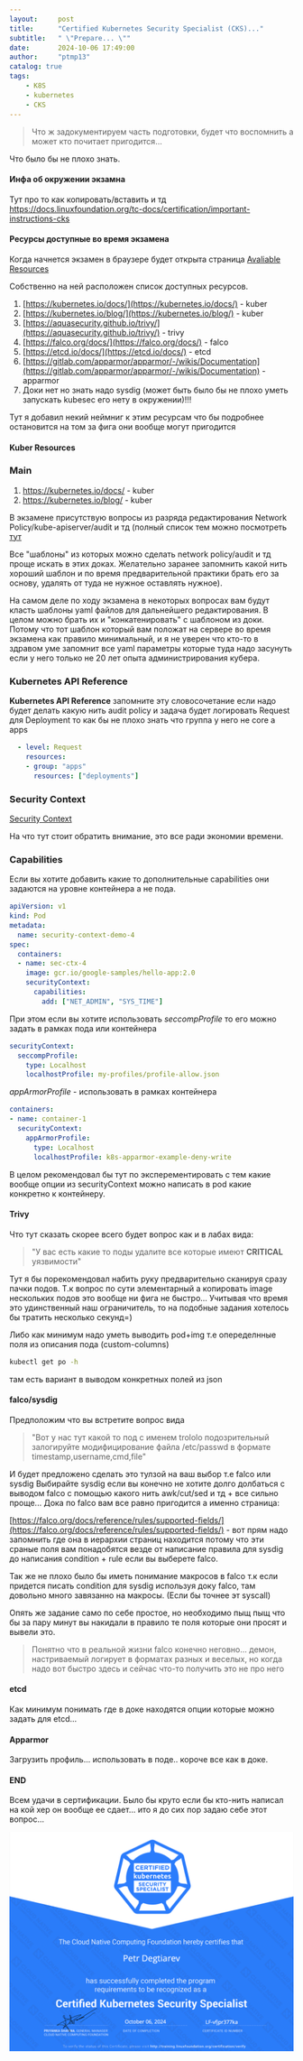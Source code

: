 ```yaml
---
layout:     post
title:      "Certified Kubernetes Security Specialist (CKS)..."
subtitle:   " \"Prepare... \""
date:       2024-10-06 17:49:00
author:     "ptmp13"
catalog: true
tags:
    - K8S
    - kubernetes
    - CKS
---
```


> Что ж задокументируем часть подготовки, будет что воспомнить а может кто почитает пригодится...

Что было бы не плохо знать.

#### Инфа об окружении экзамна

Тут про то как копировать/вставить и тд
https://docs.linuxfoundation.org/tc-docs/certification/important-instructions-cks

#### Ресурсы доступные во время экзамена

Когда начнется экзамен в браузере будет открыта страница
[Avaliable Resources](https://docs.linuxfoundation.org/tc-docs/certification/certification-resources-allowed#certified-kubernetes-administrator-cka-and-certified-kubernetes-application-developer-ckad-and-certified-kubernetes-security-specialist-cks)

Собственно на ней расположен список доступных ресурсов.
1. [https://kubernetes.io/docs/](https://kubernetes.io/docs/) - kuber
2. [https://kubernetes.io/blog/](https://kubernetes.io/blog/) - kuber
3. [https://aquasecurity.github.io/trivy/](https://aquasecurity.github.io/trivy/) - trivy
4. [https://falco.org/docs/](https://falco.org/docs/) - falco
5. [https://etcd.io/docs/](https://etcd.io/docs/) - etcd
6. [https://gitlab.com/apparmor/apparmor/-/wikis/Documentation](https://gitlab.com/apparmor/apparmor/-/wikis/Documentation) - apparmor
7. Доки нет но знать надо sysdig (может быть было бы не плохо уметь запускать kubesec его нету в окружении)!!!

Тут я добавил некий неймниг к этим ресурсам что бы подробнее остановится на том за фига они вообще могут пригодится

#### Kuber Resources

### Main

1. https://kubernetes.io/docs/ - kuber
2. https://kubernetes.io/blog/ - kuber

В экзамене присутствую вопросы из разряда редактирования Network Policy/kube-apiserver/audit и тд (полный список тем можно посмотреть [тут](https://training.linuxfoundation.org/certification/certified-kubernetes-security-specialist/)

Все "шаблоны" из которых можно сделать network policy/audit и тд проще искать в этих доках. Желательно заранее запомнить какой нить хороший шаблон и по время предварительной практики брать его за основу, удалять от туда не нужноe оставлять нужное).

На самом деле по ходу экзамена в некоторых вопросах вам будут класть шаблоны yaml файлов для дальнейшего редактирования. В целом можно брать их и "конкатенировать" с шаблоном из доки. Потому что тот шаблон который вам положат на сервере во время экзамена как правило минимальный, и я не уверен что кто-то в здравом уме запомнит все yaml параметры которые туда надо засунуть если у него только не 20 лет опыта администрирования кубера.

### Kubernetes API Reference

__Kubernetes API Reference__ запомните эту словосочетание если надо будет делать какую нить audit policy и задача будет логировать Request для Deployment то как бы не плохо знать что группа у него не core а apps

```yaml
  - level: Request
    resources:
    - group: "apps"
      resources: ["deployments"]
```

### Security Context 

[Security Context](https://kubernetes.io/docs/tasks/configure-pod-container/security-context/)

На что тут стоит обратить внимание, это все ради экономии времени.

### Capabilities 

Если вы хотите добавить какие то дополнительные capabilities они задаются на уровне контейнера а не пода. 

```yaml
apiVersion: v1
kind: Pod
metadata:
  name: security-context-demo-4
spec:
  containers:
  - name: sec-ctx-4
    image: gcr.io/google-samples/hello-app:2.0
    securityContext:
      capabilities:
        add: ["NET_ADMIN", "SYS_TIME"]
```

При этом если вы хотите использовать _seccompProfile_ то его можно задать в рамках пода или контейнера

```yaml
securityContext:
  seccompProfile:
    type: Localhost
    localhostProfile: my-profiles/profile-allow.json
```

_appArmorProfile_ - использовать в рамках контейнера

```yaml
containers:
- name: container-1
  securityContext:
    appArmorProfile:
      type: Localhost
      localhostProfile: k8s-apparmor-example-deny-write
```

В целом рекомендовал бы тут по эксперементировать с тем какие вообще опции из securityContext можно написать в pod какие конкретно к контейнеру.

#### Trivy 

Что тут сказать скорее всего будет вопрос как и в лабах вида:
> "У вас есть какие то поды удалите все которые имеют __CRITICAL__ уязвимости"

Тут я бы порекомендовал набить руку предварительно сканируя сразу пачки подов. Т.к вопрос по сути элементарный а копировать image нескольких подов это вообще ни фига не быстро... Учитывая что время это удинственный наш ограничитель, то на подобные задания хотелось бы тратить несколько секунд=)

Либо как минимум надо уметь выводить pod+img т.е опеределнные поля из описания пода (custom-columns)
```bash
kubectl get po -h
```

там есть вариант в выводом конкретных полей из json

#### falco/sysdig

Предположим что вы встретите вопрос вида
> "Вот у нас тут какой то под с именем trololo подозрительный залогируйте модифицирование файла /etc/passwd в формате
timestamp,username,cmd,file"

И будет предложено сделать это тулзой на ваш выбор т.е falco или sysdig
Выбирайте sysdig если вы конечно не хотите долго долбаться с выводом falco с помощью какого нить awk/cut/sed и тд + все сильно проще... Дока по falco вам все равно пригодится а именно страница:

[https://falco.org/docs/reference/rules/supported-fields/](https://falco.org/docs/reference/rules/supported-fields/) - вот прям надо запомнить где она в иерархии страниц находится потому что эти сраные поля вам понадобятся везде от написание правила для sysdig до написания condition + rule если вы выберете falco.

Так же не плохо было бы иметь понимание макросов в falco т.к если придется писать condition для sysdig используя доку falco, там довольно много завязанно на макросы. (Если бы точнее эт syscall)

Опять же задание само по себе простое, но необходимо пыщ пыщ что бы за пару минут вы накидали в правило те поля которые они просят и вывели это.

> Понятно что в реальной жизни falco конечно неговно... демон, настриваемый логирует в форматах разных и веселых, но когда надо вот быстро здесь и сейчас что-то получить это не про него

#### etcd 

Как минимум понимать где в доке находятся опции которые можно задать для etcd...

#### Apparmor 

Загрузить профиль... использовать в поде.. короче все как в доке.

#### END

Всем удачи в сертификации. Было бы круто если бы кто-нить написал на кой хер он вообще ее сдает... ито я до сих пор задаю себе этот вопрос...

![img](/img/in-post/Cert/CKS.png)